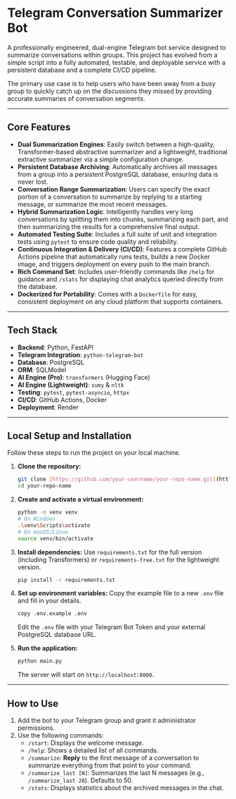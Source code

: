 # Telegram Conversation Summarizer Bot

A professionally engineered, dual-engine Telegram bot service designed to summarize conversations within groups. This project has evolved from a simple script into a fully automated, testable, and deployable service with a persistent database and a complete CI/CD pipeline.

The primary use case is to help users who have been away from a busy group to quickly catch up on the discussions they missed by providing accurate summaries of conversation segments.

---

## Core Features

* **Dual Summarization Engines**: Easily switch between a high-quality, Transformer-based abstractive summarizer and a lightweight, traditional extractive summarizer via a simple configuration change.
* **Persistent Database Archiving**: Automatically archives all messages from a group into a persistent PostgreSQL database, ensuring data is never lost.
* **Conversation Range Summarization**: Users can specify the exact portion of a conversation to summarize by replying to a starting message, or summarize the most recent messages.
* **Hybrid Summarization Logic**: Intelligently handles very long conversations by splitting them into chunks, summarizing each part, and then summarizing the results for a comprehensive final output.
* **Automated Testing Suite**: Includes a full suite of unit and integration tests using `pytest` to ensure code quality and reliability.
* **Continuous Integration & Delivery (CI/CD)**: Features a complete GitHub Actions pipeline that automatically runs tests, builds a new Docker image, and triggers deployment on every push to the main branch.
* **Rich Command Set**: Includes user-friendly commands like `/help` for guidance and `/stats` for displaying chat analytics queried directly from the database.
* **Dockerized for Portability**: Comes with a `Dockerfile` for easy, consistent deployment on any cloud platform that supports containers.

---

## Tech Stack

* **Backend**: Python, FastAPI
* **Telegram Integration**: `python-telegram-bot`
* **Database**: PostgreSQL
* **ORM**: SQLModel
* **AI Engine (Pro)**: `transformers` (Hugging Face)
* **AI Engine (Lightweight)**: `sumy` & `nltk`
* **Testing**: `pytest`, `pytest-asyncio`, `httpx`
* **CI/CD**: GitHub Actions, Docker
* **Deployment**: Render

---

## Local Setup and Installation

Follow these steps to run the project on your local machine.

1.  **Clone the repository:**
    ```bash
    git clone [https://github.com/your-username/your-repo-name.git](https://github.com/your-username/your-repo-name.git)
    cd your-repo-name
    ```

2.  **Create and activate a virtual environment:**
    ```bash
    python -m venv venv
    # On Windows
    .\venv\Scripts\activate
    # On macOS/Linux
    source venv/bin/activate
    ```

3.  **Install dependencies:**
    Use `requirements.txt` for the full version (including Transformers) or `requirements-free.txt` for the lightweight version.
    ```bash
    pip install -r requirements.txt
    ```

4.  **Set up environment variables:**
    Copy the example file to a new `.env` file and fill in your details.
    ```bash
    copy .env.example .env
    ```
    Edit the `.env` file with your Telegram Bot Token and your external PostgreSQL database URL.

5.  **Run the application:**
    ```bash
    python main.py
    ```
    The server will start on `http://localhost:8000`.

---

## How to Use

1.  Add the bot to your Telegram group and grant it administrator permissions.
2.  Use the following commands:
    * `/start`: Displays the welcome message.
    * `/help`: Shows a detailed list of all commands.
    * `/summarize`: **Reply** to the first message of a conversation to summarize everything from that point to your command.
    * `/summarize_last [N]`: Summarizes the last N messages (e.g., `/summarize_last 20`). Defaults to 50.
    * `/stats`: Displays statistics about the archived messages in the chat.